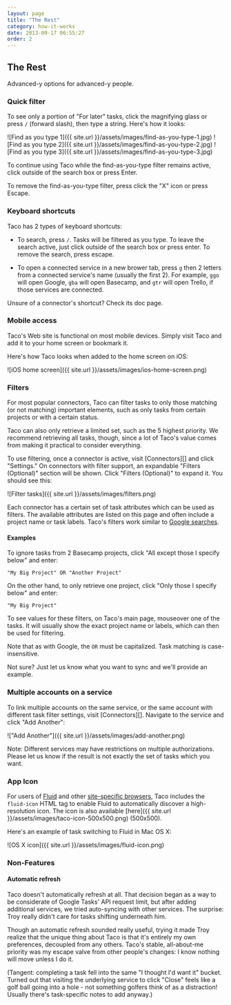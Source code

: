 ```yaml
---
layout: page
title: "The Rest"
category: how-it-works
date: 2013-09-17 06:55:27
order: 2
---
```



## The Rest

Advanced-y options for advanced-y people.


### Quick filter

To see only a portion of "For later" tasks, click the magnifying glass
or press `/` (forward slash), then type a string. Here's how it looks:

![Find as you type 1]({{ site.url }}/assets/images/find-as-you-type-1.jpg)
![Find as you type 2]({{ site.url }}/assets/images/find-as-you-type-2.jpg)
![Find as you type 3]({{ site.url }}/assets/images/find-as-you-type-3.jpg)

To continue using Taco while the find-as-you-type filter remains active,
click outside of the search box or press Enter.

To remove the find-as-you-type filter, press click the "X" icon or press
Escape.


### Keyboard shortcuts

Taco has 2 types of keyboard shortcuts:

* To search, press `/`. Tasks will be filtered as you type. To leave the
search active, just click outside of the search box or press enter. To
remove the search, press escape.

* To open a connected service in a new brower tab, press `g` then 2
letters from a connected service's name (usually the first 2). For
example, `ggo` will open Google, `gba` will open Basecamp, and `gtr`
will open Trello, if those services are connected.

Unsure of a connector's shortcut? Check its doc page.


### Mobile access

Taco's Web site is functional on most mobile devices. Simply visit Taco
and add it to your home screen or bookmark it.

Here's how Taco looks when added to the home screen on iOS:

![iOS home screen]({{ site.url }}/assets/images/ios-home-screen.png)


<a name="filters"></a>
### Filters

For most popular connectors, Taco can filter tasks to only those
matching (or not matching) important elements, such as only tasks from
certain projects or with a certain status.

Taco can also only retrieve a limited set, such as the 5 highest
priority. We recommend retrieving all tasks, though, since a lot of
Taco's value comes from making it practical to consider everything.

To use filtering, once a connector is active, visit [Connectors][] and
click "Settings." On connectors with filter support, an expandable
"Filters (Optional)" section will be shown. Click "Filters (Optional)"
to expand it. You should see this:

![Filter tasks]({{ site.url }}/assets/images/filters.png)

Each connector has a certain set of task attributes which can be used as
filters. The available attributes are listed on this page and often
include a project name or task labels. Taco's filters work similar to 
[Google searches](https://support.google.com/websearch/answer/136861?p=adv_operators&hl=en).

#### Examples

To ignore tasks from 2 Basecamp projects, click "All except those I
specify below" and enter:

    "My Big Project" OR "Another Project"

On the other hand, to only retrieve one project, click "Only those I
specify below" and enter:

    "My Big Project"

To see values for these filters, on Taco's main page, mouseover one of
the tasks. It will usually show the exact project name or labels, which
can then be used for filtering.

Note that as with Google, the `OR` must be capitalized. Task matching is
case-insensitive. 

Not sure? Just let us know what you want to sync and we'll provide an
example.


### Multiple accounts on a service

To link multiple accounts on the same service, or the same account with
different task filter settings, visit [Connectors][]. Navigate to the
service and click "Add Another":

!["Add Another"]({{ site.url }}/assets/images/add-another.png)

Note: Different services may have restrictions on multiple
authorizations. Please let us know if the result is not exactly the set
of tasks which you want.


### App Icon

For users of [Fluid](http://fluidapp.com/) and other 
[site-specific browsers](http://en.wikipedia.org/wiki/Site-specific_browser#Software),
Taco includes the `fluid-icon` HTML tag to enable Fluid to automatically
discover a high-resolution icon. The icon is also available 
[here]({{ site.url }}/assets/images/taco-icon-500x500.png) (500x500).

Here's an example of task switching to Fluid in Mac OS X:

![OS X icon]({{ site.url }}/assets/images/fluid-icon.png)


### Non-Features

#### Automatic refresh

Taco doesn't automatically refresh at all. That decision began as a way
to be considerate of Google Tasks' API request limit, but after adding
additional services, we tried auto-syncing with other services. The
surprise: Troy really didn't care for tasks shifting underneath him.

Though an automatic refresh sounded really useful, trying it made Troy
realize that the unique thing about Taco is that it's entirely my own
preferences, decoupled from any others. Taco's stable, all-about-me
priority was my escape valve from other people's changes: I know nothing
will move unless I do it.

(Tangent: completing a task fell into the same "I thought I'd want it"
bucket. Turned out that visiting the underlying service to click "Close"
feels like a golf ball going into a hole - not something golfers think
of as a distraction! Usually there's task-specific notes to add anyway.)
